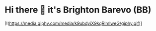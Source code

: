 # Hi there 👋 it's Brighton Barevo (BB) 
[!(https://media.giphy.com/media/k9ubdyiX9kqRlmlweG/giphy.gif)]
